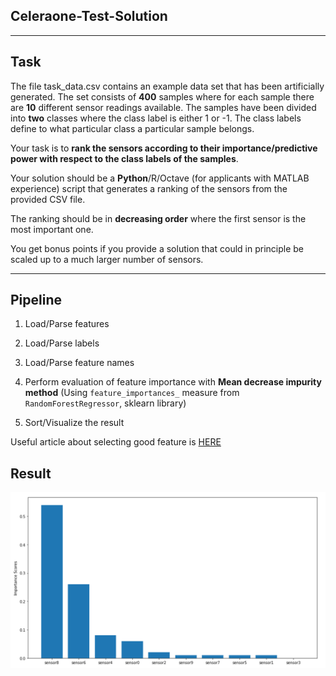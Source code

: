 [image1]: ./imgs/result.png

## Сeleraone-Test-Solution

---

## Task

The file task_data.csv contains an example data set that has been artificially generated. 
The set consists of **400** samples where for each sample there are **10** different sensor readings available. 
The samples have been divided into **two** classes where the class label is either 1 or -1. 
The class labels define to what particular class a particular sample belongs.

Your task is to **rank the sensors according to their importance/predictive power with respect to the class labels of the samples**.

Your solution should be a **Python**/R/Octave (for applicants with MATLAB experience) script that generates a ranking of the sensors from the provided CSV file.

The ranking should be in **decreasing order** where the first sensor is the most important one.

You get bonus points if you provide a solution that could in principle be scaled up to a much larger number of sensors.

---

## Pipeline

1. Load/Parse features

2. Load/Parse labels

3. Load/Parse feature names

4. Perform evaluation of feature importance with **Mean decrease impurity method** (Using `feature_importances_` measure from `RandomForestRegressor`, sklearn library)

5. Sort/Visualize the result

Useful article about selecting good feature is [HERE](http://blog.datadive.net/selecting-good-features-part-iii-random-forests/) 

## Result

![alt text][image1]

